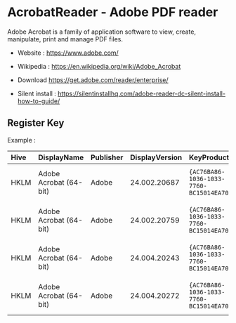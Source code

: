 # AcrobatReader - Adobe PDF reader

Adobe Acrobat is a family of application software to view, create,
manipulate, print and manage PDF files.

* Website : https://www.adobe.com/
* Wikipedia : https://en.wikipedia.org/wiki/Adobe_Acrobat

* Download https://get.adobe.com/reader/enterprise/
* Silent install : https://silentinstallhq.com/adobe-reader-dc-silent-install-how-to-guide/

## Register Key

Example :

 | Hive | DisplayName | Publisher | DisplayVersion | KeyProduct | UninstallExe |
 |:---- |:----------- |:--------- |:-------------- |:---------- |:------------ |
 | HKLM | Adobe Acrobat (64-bit) | Adobe | 24.002.20687 | `{AC76BA86-1036-1033-7760-BC15014EA700}` | `MsiExec.exe /I{AC76BA86-1036-1033-7760-BC15014EA700}` |
 | HKLM | Adobe Acrobat (64-bit) | Adobe | 24.002.20759 | `{AC76BA86-1036-1033-7760-BC15014EA700}` | `MsiExec.exe /I{AC76BA86-1036-1033-7760-BC15014EA700}` |
 | HKLM | Adobe Acrobat (64-bit) | Adobe | 24.004.20243 | `{AC76BA86-1036-1033-7760-BC15014EA700}` | `MsiExec.exe /I{AC76BA86-1036-1033-7760-BC15014EA700}` |
 | HKLM | Adobe Acrobat (64-bit) | Adobe | 24.004.20272 | `{AC76BA86-1036-1033-7760-BC15014EA700}` | `MsiExec.exe /I{AC76BA86-1036-1033-7760-BC15014EA700}` |
